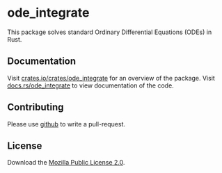 # ode_integrate
This package solves standard Ordinary Differential Equations (ODEs) in Rust.

## Documentation
Visit [crates.io/crates/ode_integrate](https://crates.io/crates/ode_integrate) for an overview of the package.
Visit [docs.rs/ode_integrate](https://docs.rs/ode_integrate) to view documentation of the code.

## Contributing
Please use [github](https://www.github.com/jonaspleyer/ode_integrate) to write a pull-request.

## License
Download the [Mozilla Public License 2.0](https://www.mozilla.org/en-US/MPL/2.0/).